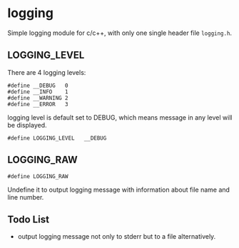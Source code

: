 # logging

Simple logging module for c/c++, with only one single header file `logging.h`.

## LOGGING_LEVEL

There are 4 logging levels:

    #define __DEBUG   0
    #define __INFO    1
    #define __WARNING 2
    #define __ERROR   3

logging level is default set to DEBUG, which means message in any level will be displayed.

    #define LOGGING_LEVEL   __DEBUG

## LOGGING_RAW

    #define LOGGING_RAW

Undefine it to output logging message with information about file name and line number.

## Todo List

* output logging message not only to stderr but to a file alternatively.
